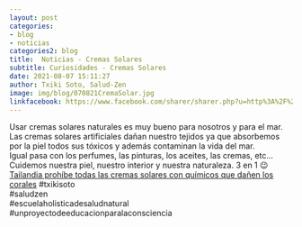 ```yaml
---
layout: post
categories:
- blog
- noticias
categories2: blog
title:  Noticias - Cremas Solares
subtitle: Curiosidades - Cremas Solares
date: 2021-08-07 15:11:27
author: Txiki Soto, Salud-Zen
image: img/blog/070821CremaSolar.jpg
linkfacebook: https://www.facebook.com/sharer/sharer.php?u=http%3A%2F%2Fwww.salud-zen.com%2Fblog%2Fnoticias%2F2021%2F08%2F07%2Fnoticias-crema-solar.html&amp;src=sdkpreparse
---
```


Usar cremas solares naturales es muy bueno para nosotros y para el mar.
Las cremas solares artificiales dañan nuestro tejidos ya que absorbemos por la piel todos sus tóxicos y además contaminan la vida del mar.  
Igual pasa con los perfumes, las pinturas, los aceites, las cremas, etc...   
Cuidemos nuestra piel, nuestro interior y nuestra naturaleza. 3 en 1 😉   
[Tailandia prohíbe todas las cremas solares con químicos que dañen los corales][link]
#txikisoto   
#saludzen   
#escuelaholisticadesaludnatural   
#unproyectodeeducacionparalaconsciencia  

[link]:https://www.elconfidencial.com/mundo/2021-08-05/tailandia-prohibe-cremas-solares-quimicos-danan-corales_3217983/?utm_source=facebook&utm_medium=social&utm_campaign=ECFindeAutomatico&fbclid=IwAR3mrr1JGEDbSOyT91cjtJVzyPORR7BnlYJloCLGO05oe4Xj2Sg07jUj7yk
